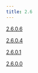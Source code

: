 ```yaml
---
title: 2.6
---
```


[2.6.0.6](https://github.com/taosdata/TDengine/releases/tag/ver-2.6.0.6)

[2.6.0.4](https://github.com/taosdata/TDengine/releases/tag/ver-2.6.0.4)

[2.6.0.1](https://github.com/taosdata/TDengine/releases/tag/ver-2.6.0.1)

[2.6.0.0](https://github.com/taosdata/TDengine/releases/tag/ver-2.6.0.0)
